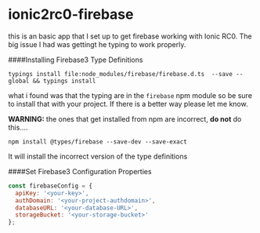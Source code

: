 # ionic2rc0-firebase
this is an basic app that I set up to get firebase working with Ionic RC0.
The big issue I had was gettingt he typing to work properly.

####Installing Firebase3 Type Definitions
```
typings install file:node_modules/firebase/firebase.d.ts  --save --global && typings install 
```
what i found was that the typing are in the `firebase` npm module so be sure to install that with your project. If there is a better way please let me know.

**WARNING:** the ones that get installed from npm are incorrect, **do not** do this....
```
npm install @types/firebase --save-dev --save-exact
```
It will install the incorrect version of the type definitions

####Set Firebase3 Configuration Properties
```Javascript
const firebaseConfig = {
  apiKey: '<your-key>',
  authDomain: '<your-project-authdomain>',
  databaseURL: '<your-database-URL>',
  storageBucket: '<your-storage-bucket>'
};
```
